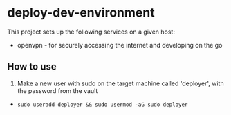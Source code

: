 # deploy-dev-environment

This project sets up the following services on a given host:

- openvpn - for securely accessing the internet and developing on the go

## How to use

1. Make a new user with sudo on the target machine called 'deployer', with the password from the vault
  - `sudo useradd deployer && sudo usermod -aG sudo deployer`
